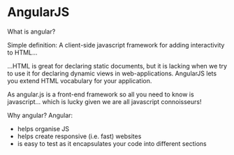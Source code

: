 # AngularJS


What is angular?

Simple definition: A client-side javascript framework for adding interactivity to HTML...

...HTML is great for declaring static documents, but it is lacking when we try to use it for declaring dynamic views in web-applications. AngularJS lets you extend HTML vocabulary for your application. 

As angular.js is a front-end framework so all you need to know is javascript… which is lucky given we are all javascript connoisseurs!

Why angular?
Angular:
- helps organise JS
- helps create responsive (i.e. fast) websites
- is easy to test as it encapsulates your code into different sections



